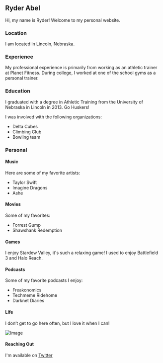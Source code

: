 ## Ryder Abel

Hi, my name is Ryder! Welcome to my personal website. 

### Location

I am located in Lincoln, Nebraska.

### Experience

My professional experience is primarily from working as an athletic trainer at Planet Fitness. During college, I worked at one of the school gyms as a personal trainer.

### Education

I graduated with a degree in Athletic Training from the University of Nebraska in Lincoln in 2013. Go Huskers!

I was involved with the following organizations:
* Delta Cubes
* Climbing Club
* Bowling team

### Personal
#### Music
Here are some of my favorite artists:
* Taylor Swift
* Imagine Dragons
* Ashe

#### Movies
Some of my favorites:
* Forrest Gump
* Shawshank Redemption

#### Games
I enjoy Stardew Valley, it's such a relaxing game!
I used to enjoy Battlefield 3 and Halo Reach. 

#### Podcasts
Some of my favorite podcasts I enjoy:
* Freakonomics
* Techmeme Ridehome 
* Darknet Diaries

#### Life
I don’t get to go here often, but I love it when I can! 

![Image](https://upload.wikimedia.org/wikipedia/commons/thumb/9/9f/Government_Square%2C_Lincoln%2C_Nebraska%2C_USA.jpg/1280px-Government_Square%2C_Lincoln%2C_Nebraska%2C_USA.jpg)

#### Reaching Out
I'm available on [Twitter](https://twitter.com/ryder_abel)
